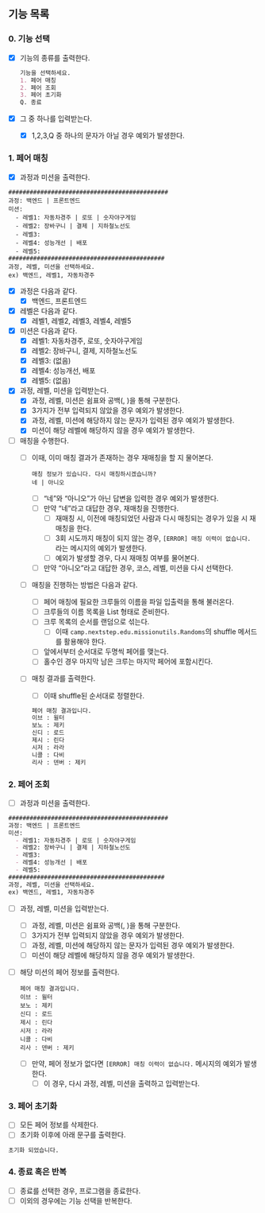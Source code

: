 ## 기능 목록

### 0. 기능 선택

- [X]  기능의 종류를 출력한다.

   ```markdown
   기능을 선택하세요.
   1. 페어 매칭
   2. 페어 조회
   3. 페어 초기화
   Q. 종료
   ```

- [X]  그 중 하나를 입력받는다.
    - [X]  1,2,3,Q 중 하나의 문자가 아닐 경우 예외가 발생한다.

### 1. 페어 매칭

- [X]  과정과 미션을 출력한다.

```
#############################################
과정: 백엔드 | 프론트엔드
미션:
  - 레벨1: 자동차경주 | 로또 | 숫자야구게임
  - 레벨2: 장바구니 | 결제 | 지하철노선도
  - 레벨3:
  - 레벨4: 성능개선 | 배포
  - 레벨5:
############################################
과정, 레벨, 미션을 선택하세요.
ex) 백엔드, 레벨1, 자동차경주
```

- [X]  과정은 다음과 같다.
    - [X]  백엔드, 프론트엔드
- [X]  레벨은 다음과 같다.
    - [X]  레벨1, 레벨2, 레벨3, 레벨4, 레벨5
- [X]  미션은 다음과 같다.
    - [X]  레벨1: 자동차경주, 로또, 숫자야구게임
    - [X]  레벨2: 장바구니, 결제, 지하철노선도
    - [X]  레벨3: (없음)
    - [X]  레벨4: 성능개선, 배포
    - [X]  레벨5: (없음)

- [X]  과정, 레벨, 미션을 입력받는다.
    - [X]  과정, 레벨, 미션은 쉼표와 공백(, )을 통해 구분한다.
    - [X]  3가지가 전부 입력되지 않았을 경우 예외가 발생한다.
    - [X]  과정, 레벨, 미션에 해당하지 않는 문자가 입력된 경우 예외가 발생한다.
    - [X]  미션이 해당 레벨에 해당하지 않을 경우 예외가 발생한다.
- [ ]  매칭을 수행한다.
    - [ ]  이때, 이미 매칭 결과가 존재하는 경우 재매칭을 할 지 물어본다.

       ```
       매칭 정보가 있습니다. 다시 매칭하시겠습니까?
       네 | 아니오
       ```

        - [ ]  “네”와 “아니오”가 아닌 답변을 입력한 경우 예외가 발생한다.
        - [ ]  만약 “네”라고 대답한 경우, 재매칭을 진행한다.
            - [ ]  재매칭 시, 이전에 매칭되었던 사람과 다시 매칭되는 경우가 있을 시 재매칭을 한다.
            - [ ]  3회 시도까지 매칭이 되지 않는 경우, `[ERROR] 매칭 이력이 없습니다.` 라는 메시지의 예외가 발생한다.
            - [ ]  예외가 발생할 경우, 다시 재매칭 여부를 물어본다.
        - [ ]  만약 “아니오”라고 대답한 경우,  코스, 레벨, 미션을 다시 선택한다.
    - [ ]  매칭을 진행하는 방법은 다음과 같다.
        - [ ]  페어 매칭에 필요한 크루들의 이름을 파일 입출력을 통해 불러온다.
        - [ ]  크루들의 이름 목록을 List<String> 형태로 준비한다.
        - [ ]  크루 목록의 순서를 랜덤으로 섞는다.
            - [ ]  이때 `camp.nextstep.edu.missionutils.Randoms`의 shuffle 메서드를 활용해야 한다.
        - [ ]  앞에서부터 순서대로 두명씩 페어를 맺는다.
        - [ ]  홀수인 경우 마지막 남은 크루는 마지막 페어에 포함시킨다.
    - [ ]  매칭 결과를 출력한다.
        - [ ]  이때 shuffle된 순서대로 정렬한다.

       ```markdown
       페어 매칭 결과입니다.
       이브 : 윌터
       보노 : 제키
       신디 : 로드
       제시 : 린다
       시저 : 라라
       니콜 : 다비
       리사 : 덴버 : 제키
       ```


### 2. 페어 조회

- [ ]  과정과 미션을 출력한다.

```markdown
#############################################
과정: 백엔드 | 프론트엔드
미션:
  - 레벨1: 자동차경주 | 로또 | 숫자야구게임
  - 레벨2: 장바구니 | 결제 | 지하철노선도
  - 레벨3:
  - 레벨4: 성능개선 | 배포
  - 레벨5:
############################################
과정, 레벨, 미션을 선택하세요.
ex) 백엔드, 레벨1, 자동차경주
```

- [ ]  과정, 레벨, 미션을 입력받는다.
    - [ ]  과정, 레벨, 미션은 쉼표와 공백(, )을 통해 구분한다.
    - [ ]  3가지가 전부 입력되지 않았을 경우 예외가 발생한다.
    - [ ]  과정, 레벨, 미션에 해당하지 않는 문자가 입력된 경우 예외가 발생한다.
    - [ ]  미션이 해당 레벨에 해당하지 않을 경우 예외가 발생한다.
- [ ]  해당 미션의 페어 정보를 출력한다.

   ```
   페어 매칭 결과입니다.
   이브 : 윌터
   보노 : 제키
   신디 : 로드
   제시 : 린다
   시저 : 라라
   니콜 : 다비
   리사 : 덴버 : 제키
   ```

    - [ ]  만약, 페어 정보가 없다면 `[ERROR] 매칭 이력이 없습니다.` 메시지의 예외가 발생한다.
        - [ ]  이 경우, 다시 과정, 레벨, 미션을 출력하고 입력받는다.

### 3. 페어 초기화

- [ ]  모든 페어 정보를 삭제한다.
- [ ]  초기화 이후에 아래 문구를 출력한다.

```markdown
초기화 되었습니다. 
```

### 4. 종료 혹은 반복

- [ ]  종료를 선택한 경우, 프로그램을 종료한다.
- [ ]  이외의 경우에는 기능 선택을 반복한다.
